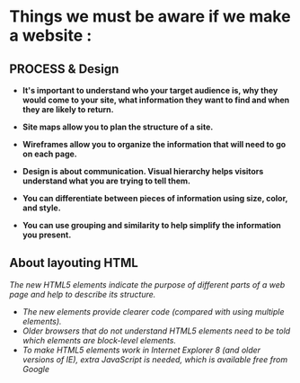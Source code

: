 # Things we must be aware if we make a website :


## PROCESS & Design

- **It's important to understand who your target audience
  is, why they would come to your site, what information
  they want to find and when they are likely to return.**

- **Site maps allow you to plan the structure of a site.**

- **Wireframes allow you to organize the information that
  will need to go on each page.**

- **Design is about communication. Visual hierarchy helps
  visitors understand what you are trying to tell them.**
- **You can differentiate between pieces of information
  using size, color, and style.**
- **You can use grouping and similarity to help simplify
  the information you present.**


## About layouting HTML

*The new HTML5 elements indicate the purpose of
different parts of a web page and help to describe
its structure.*

- *The new elements provide clearer code (compared
with using multiple <div> elements).*
- *Older browsers that do not understand HTML5
elements need to be told which elements are
block-level elements.*
- *To make HTML5 elements work in Internet Explorer 8
(and older versions of IE), extra JavaScript is needed,
which is available free from Google*